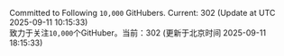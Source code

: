 Committed to Following `10,000` GitHubers. Current: <!-- FOLLOWING_COUNT -->302<!-- FOLLOWING_COUNT --> (Update at UTC <!-- LAST_UPDATED -->2025-09-11 10:15:33<!-- LAST_UPDATED -->)<br>
致力于关注`10,000`个GitHuber。当前：<!-- FOLLOWING_COUNT -->302<!-- FOLLOWING_COUNT --> (更新于北京时间 <!-- LAST_UPDATED_CST -->2025-09-11 18:15:33<!-- LAST_UPDATED_CST -->)
